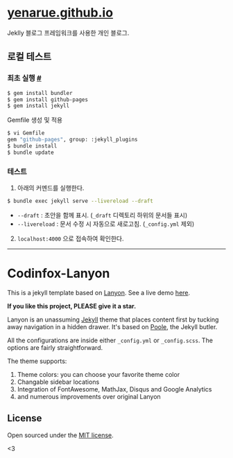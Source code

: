 # [yenarue.github.io](https://yenarue.github.io)

Jeklly 블로그 프레임워크를 사용한 개인 블로그.

## 로컬 테스트
### 최초 실행 [#](https://nachwon.github.io/jekyllblog/)

```bash
$ gem install bundler
$ gem install github-pages
$ gem install jekyll
```

Gemfile 생성 및 적용

```bash
$ vi Gemfile
gem "github-pages", group: :jekyll_plugins
$ bundle install
$ bundle update
```

### 테스트

1. 아래의 커멘드를 실행한다.
```bash
$ bundle exec jekyll serve --livereload --draft
```

* `--draft` : 초안을 함께 표시. (`_draft` 디렉토리 하위의 문서들 표시)
* `--livereload` : 문서 수정 시 자동으로 새로고침. (`_config.yml` 제외)

2. `localhost:4000` 으로 접속하여 확인한다.

------
# Codinfox-Lanyon

This is a jekyll template based on [Lanyon](https://github.com/poole/lanyon). See a live demo [here](http://codinfox.github.io).

**If you like this project, PLEASE give it a star.**

Lanyon is an unassuming [Jekyll](http://jekyllrb.com) theme that places content first by tucking away navigation in a hidden drawer. It's based on [Poole](http://getpoole.com), the Jekyll butler.

All the configurations are inside either `_config.yml` or `_config.scss`. The options are fairly straightforward. 

The theme supports: 

1. Theme colors: you can choose your favorite theme color
2. Changable sidebar locations
3. Integration of FontAwesome, MathJax, Disqus and Google Analytics
4. and numerous improvements over original Lanyon


## License

Open sourced under the [MIT license](LICENSE.md).

<3

